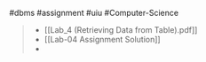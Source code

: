 #dbms #assignment #uiu #Computer-Science 
>- [[Lab_4 (Retrieving Data from Table).pdf]]
>- [[Lab-04 Assignment Solution]]
>- 